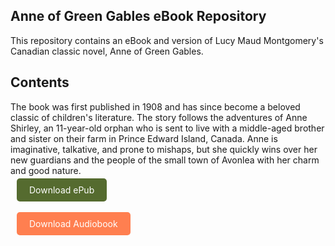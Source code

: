 ## Anne of Green Gables eBook Repository

This repository contains an eBook and version of Lucy Maud Montgomery's Canadian classic novel, Anne of Green Gables.

## Contents

The book was first published in 1908 and has since become a beloved classic of children's literature. The story follows the adventures of Anne Shirley, an 11-year-old orphan who is sent to live with a middle-aged brother and sister on their farm in Prince Edward Island, Canada. Anne is imaginative, talkative, and prone to mishaps, but she quickly wins over her new guardians and the people of the small town of Avonlea with her charm and good nature.

<div class="download_epub"  style="margin: 10px; margin-buttom: 0px;">
    <a href="V3AnneofGreenGables.epub" style="background-color: #556B2F; color: white; padding: 10px 20px; text-decoration: none; border-radius: 5px;">Download ePub</a></div><br/>



<div class="download_epub"  style="margin: 10px; margin-buttom: 0px;">
    <a href="#" style="background-color: #ff7f50; color: white; padding: 10px 20px; text-decoration: none; border-radius: 5px;">Download Audiobook</a></div>

